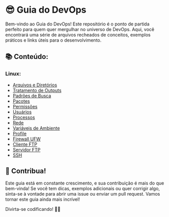 # 😎 Guia do DevOps

Bem-vindo ao Guia do DevOps! Este repositório é o ponto de partida perfeito para quem quer mergulhar no universo de DevOps. Aqui, você encontrará uma série de arquivos recheados de conceitos, exemplos práticos e links úteis para o desenvolvimento.


## 📚 Conteúdo:

### Linux:

- [Arquivos e Diretórios](/Linux/Arquivos%20e%20Diretórios.md)
- [Tratamento de Outputs](./Linux/Tratamento%20de%20Outputs.md)
- [Padrões de Busca](/Linux/Padrões%20de%20Busca.md)
- [Pacotes](/Linux/Pacotes.md)
- [Permissões](/Linux/Permissões.md)
- [Usuários](/Linux/Usuários.md)
- [Processos](/Linux/Processos.md)
- [Rede](/Linux/Rede.md)
- [Variáveis de Ambiente](/Linux/Variáveis%20de%20ambiente.md)
- [Profile](/Linux/Profile.md)
- [Firewall UFW](./Linux/UFW.md)
- [Cliente FTP](/Linux/Cliente%20FTP.md)
- [Servidor FTP](/Linux/Servidor%20FTP.md)
- [SSH](/Linux/SSH.md)

## 🤝 Contribua!

Este guia está em constante crescimento, e sua contribuição é mais do que bem-vinda! Se você tem dicas, exemplos adicionais ou quer corrigir algo, sinta-se à vontade para abrir uma issue ou enviar um pull request. Vamos tornar este guia ainda mais incrível!

Divirta-se codificando! 🚀✨